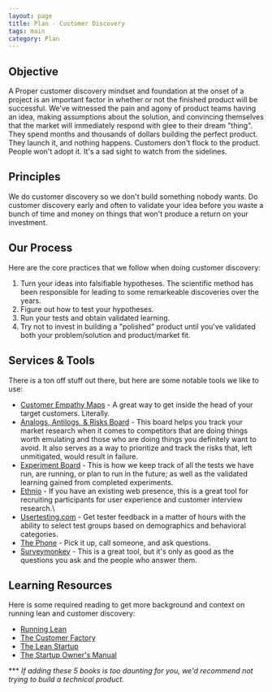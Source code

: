 ```yaml
---
layout: page
title: Plan - Customer Discovery
tags: main
category: Plan
---
```


## Objective
A Proper customer discovery mindset and foundation at the onset of a project is an important factor in whether or not the finished product will be successful. We've witnessed the pain and agony of product teams having an idea, making assumptions about the solution, and convincing themselves that the market will immediately respond with glee to their dream "thing". They spend months and thousands of dollars building the perfect product. They launch it, and nothing happens. Customers don't flock to the product. People won't adopt it. It's a sad sight to watch from the sidelines. 


## Principles
We do customer discovery so we don't build something nobody wants. Do customer discovery early and often to validate your idea before you waste a bunch of time and money on things that won't produce a return on your investment. 


## Our Process
Here are the core practices that we follow when doing customer discovery:

1. Turn your ideas into falsifiable hypotheses. The scientific method has been responsible for leading to some remarkeable discoveries over the years. 
2. Figure out how to test your hypotheses. 
3. Run your tests and obtain validated learning. 
4. Try not to invest in building a "polished" product until you've validated both your problem/solution and product/market fit. 


## Services & Tools
There is a ton off stuff out there, but here are some notable tools we like to use:

* [Customer Empathy Maps](#link) - A great way to get inside the head of your target customers. Literally.
* [Analogs, Antilogs, & Risks Board](#link) - This board helps you track your market research when it comes to competitors that are doing things worth emulating and those who are doing things you definitely want to avoid. It also serves as a way to prioritize and track the risks that, left unmitigated, would result in failure. 
* [Experiment Board](#link) - This is how we keep track of all the tests we have run, are running, or plan to run in the future; as well as the validated learning gained from completed experiments. 
* [Ethnio](http://ethn.io/) - If you have an existing web presence, this is a great tool for recruiting participants for user experience and customer interview research.\
* [Usertesting.com](http://www.usertesting.com/) - Get tester feedback in a matter of hours with the ability to select test groups based on demographics and behavioral categories. 
* [The Phone](http://en.wikipedia.org/wiki/Telephone) - Pick it up, call someone, and ask questions. 
* [Surveymonkey](https://www.surveymonkey.com/) - This is a great tool, but it's only as good as the questions you ask and the people who answer them. 


## Learning Resources
Here is some required reading to get more background and context on running lean and customer discovery:

* [Running Lean](http://www.amazon.com/Running-Lean-Iterate-Works-Series/dp/1449305172/ref=sr_1_1?ie=UTF8&qid=1382719572&sr=8-1&keywords=running+lean)
* [The Customer Factory](http://unbouncepages.com/the-customer-factory/)
* [The Lean Startup](http://www.amazon.com/The-Lean-Startup-Entrepreneurs-Continuous/dp/0307887898/ref=sr_1_1?ie=UTF8&qid=1382719644&sr=8-1&keywords=Lean+startup)
* [The Startup Owner's Manual](http://www.amazon.com/The-Startup-Owners-Manual-Step-By-Step/dp/0984999302/ref=sr_1_1?ie=UTF8&qid=1382719666&sr=8-1&keywords=startup+owners+manual)

*** *If adding these 5 books is too daunting for you, we'd recommend not trying to build a technical product.* 